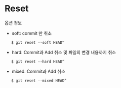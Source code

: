 # Reset
옵션 정보
- soft: commit 만 취소
```console
   $ git reset --soft HEAD^
   ```
- hard: Commit과 Add 취소 및 파일의 변경 내용까지 취소
```console
   $ git reset --hard HEAD^
```
- mixed: Commit과 Add 취소
```console
   $ git reset --mixed HEAD^
```